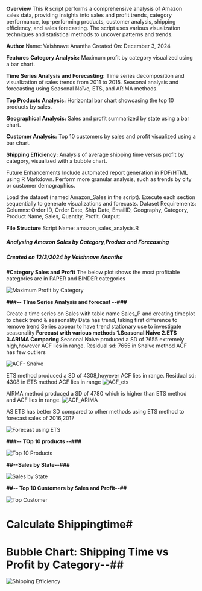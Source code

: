 **Overview**
This R script performs a comprehensive analysis of Amazon sales data, providing insights into sales and profit trends, category performance, top-performing products, customer analysis, shipping efficiency, and sales forecasting. The script uses various visualization techniques and statistical methods to uncover patterns and trends.

**Author**
Name: Vaishnave Anantha
Created On: December 3, 2024

**Features**
**Category Analysis:**
Maximum profit by category visualized using a bar chart.

**Time Series Analysis and Forecasting:**
Time series decomposition and visualization of sales trends from 2011 to 2015.
Seasonal analysis and forecasting using Seasonal Naïve, ETS, and ARIMA methods.

**Top Products Analysis:**
Horizontal bar chart showcasing the top 10 products by sales.

**Geographical Analysis:**
Sales and profit summarized by state using a bar chart.

**Customer Analysis:**
Top 10 customers by sales and profit visualized using a bar chart.

**Shipping Efficiency:**
Analysis of average shipping time versus profit by category, visualized with a bubble chart.

Future Enhancements
Include automated report generation in PDF/HTML using R Markdown.
Perform more granular analysis, such as trends by city or customer demographics.


Load the dataset (named Amazon_Sales in the script).
Execute each section sequentially to generate visualizations and forecasts.
Dataset Requirements:
Columns: Order ID, Order Date, Ship Date, EmailID, Geography, Category, Product Name, Sales, Quantity, Profit.
Output:


**File Structure**
Script Name: amazon_sales_analysis.R

##### Analysing Amazon Sales by Category,Product and Forecasting ###
##### Created on 12/3/2024 by Vaishnave Anantha ####

**#Category Sales and Profit** 
The below plot shows the most profitable categories are in PAPER and BINDER categories

![Maximum Profit by Category](https://github.com/user-attachments/assets/4af362e8-6966-461f-9ba6-2e2f49447f29)
   
 ****###-- TIme Series Analysis and forecast --###****

Create a time series on Sales with table name Sales_P and creating timeplot to check trend & seasonality
Data has trend, taking first difference to remove trend 
Series appear to have trend stationary use to investigate seasonality 
****Forecast with various methods 1.Seasonal Naive 2.ETS 3.ARIMA Comparing****
Seasonal Naive produced a SD of 7655 extremely high,however ACF lies in range.
Residual sd: 7655 in Snaive method ACF has few outliers

![ACF- Snaive](https://github.com/user-attachments/assets/375ed7ca-1c4b-4a52-b5e7-0ce49186a2b9)

ETS method produced a SD of 4308,however ACF lies in range.
Residual sd: 4308  in ETS method ACF lies in range
![ACF_ets](https://github.com/user-attachments/assets/30cd2a8e-2893-4082-8c53-df77a4faa029)

AIRMA method produced a SD of 4780 which is higher than ETS method and ACF lies in range.
![ACF_ARIMA](https://github.com/user-attachments/assets/18092614-6dfe-4901-b7a2-2a96c976e16d)

AS ETS has better SD compared to other methods using ETS method to forecast sales of 2016,2017

 
![Forecast using ETS](https://github.com/user-attachments/assets/fc3c216b-dc49-49d3-9cc4-d3cd68aff39c)


****###-- TOp 10 products --###****

  ![Top 10 Products](https://github.com/user-attachments/assets/a4c0f16f-141b-485c-ad79-9ebd76f78563)

**##--Sales by State--###**

 ![Sales by State](https://github.com/user-attachments/assets/2861ad81-00dc-42e2-90cb-dd696a3e3134)


**##-- Top 10 Customers by Sales and Profit--##**

  ![Top Customer](https://github.com/user-attachments/assets/acbf0070-704e-44d2-9b9a-72297a713398)

# Calculate Shippingtime#

# Bubble Chart: Shipping Time vs Profit by Category--##

![Shipping Efficiency](https://github.com/user-attachments/assets/e670750b-9d1c-4349-94f2-f8e88a4c1690)

